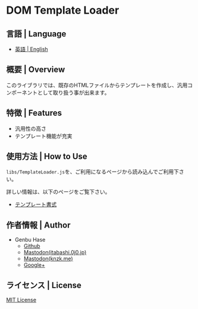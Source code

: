 # DOM Template Loader



## 言語 | Language
* [英語 | English](./README.md)


## 概要 | Overview
このライブラリでは、既存のHTMLファイルからテンプレートを作成し、汎用コンポーネントとして取り扱う事が出来ます。


## 特徴 | Features
* 汎用性の高さ
* テンプレート機能が充実


## 使用方法 | How to Use
`libs/TemplateLoader.js`を、ご利用になるページから読み込んでご利用下さい。

詳しい情報は、以下のページをご覧下さい。
* [テンプレート書式](/docs/Format[Japanese].md)


## 作者情報 | Author
* Genbu Hase
  * [Github](https://github.com/GenbuHase)
  * [Mastodon(itabashi.0j0.jp)](https://itabashi.0j0.jp/@ProgrammerGenboo)
  * [Mastodon(knzk.me)](https://knzk.me/@ProgrammerGenboo)
  * [Google+](https://plus.google.com/106666684430101995501)


## ライセンス | License
[MIT License](/LICENSE)